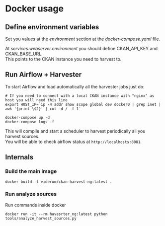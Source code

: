 # Docker usage

## Define environment variables

Set you values at the _environment_ section at the _docker-compose.yaml_ file.

At _services.webserver.environment_ you should define CKAN_API_KEY and CKAN_BASE_URL.  
This points to the CKAN instance you need to harvest to.  

## Run Airflow + Harvester

To start Airflow and load automatically all the harvester jobs just do:

```
# If you need to connect with a local CKAN instance with "nginx" as host you will need this line
export HOST_IP=`ip -4 addr show scope global dev docker0 | grep inet | awk '{print \$2}' | cut -d / -f 1`

docker-compose up -d
docker-compose logs -f
```
This will compile and start a scheduler to harvest periodically all you harvest sources.  
You will be able to check airflow status at `http://localhosts:8081`.  

## Internals

### Build the main image

```
docker build -t viderum/ckan-harvest-ng:latest .
```

### Run analyze sources

Run commands inside docker

```
docker run -it --rm havesrter_ng:latest python tools/analyze_harvest_sources.py
```

